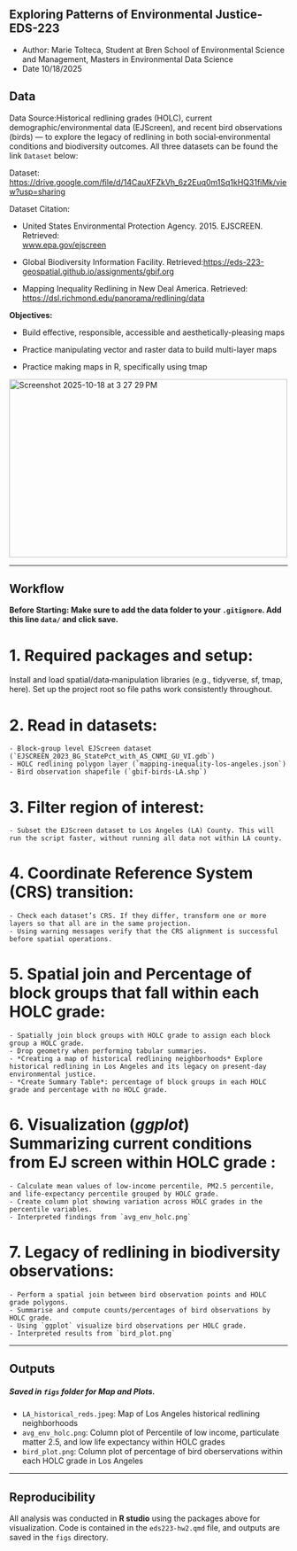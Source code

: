 ## Exploring Patterns of Environmental Justice- EDS-223
- Author: Marie Tolteca, Student at Bren School of Environmental Science and Management, Masters in Environmental Data Science
- Date 10/18/2025
## Data
Data Source:Historical redlining grades (HOLC), current demographic/environmental data (EJScreen), and recent bird observations (birds) — to explore the legacy of redlining in both social‑environmental conditions and biodiversity outcomes. All three datasets can be found the link `Dataset` below:

Dataset: <https://drive.google.com/file/d/14CauXFZkVh_6z2Euq0m1Sq1kHQ31fiMk/view?usp=sharing>

Dataset Citation:

-   United States Environmental Protection Agency. 2015. EJSCREEN. Retrieved:\
    www.epa.gov/ejscreen

-  Global Biodiversity Information Facility. Retrieved:https://eds-223-geospatial.github.io/assignments/gbif.org

-  Mapping Inequality Redlining in New Deal America. Retrieved: https://dsl.richmond.edu/panorama/redlining/data
    
**Objectives:**

-   Build effective, responsible, accessible and aesthetically-pleasing
    maps

-   Practice manipulating vector and raster data to build multi-layer
    maps

-   Practice making maps in R, specifically using tmap
<img width="503" height="322" alt="Screenshot 2025-10-18 at 3 27 29 PM" src="https://github.com/user-attachments/assets/d8408801-c7a3-4464-8f1e-e2de5a4bc0ac" />

------------------------------------------------------------------------

## Workflow

**Before Starting: Make sure to add the data folder to your `.gitignore`. Add this line `data/` and click save.**

# 1.  Required packages and setup:
Install and load spatial/data‑manipulation libraries (e.g., tidyverse, sf, tmap, here). Set up the project root so file paths work consistently throughout.
# 2. Read in datasets:
    - Block‑group level EJScreen dataset (`EJSCREEN_2023_BG_StatePct_with_AS_CNMI_GU_VI.gdb`)
    - HOLC redlining polygon layer (`mapping-inequality-los-angeles.json`)
    - Bird observation shapefile (`gbif-birds-LA.shp`)
# 3. Filter region of interest:
    - Subset the EJScreen dataset to Los Angeles (LA) County. This will run the script faster, without running all data not within LA county.
# 4. Coordinate Reference System (CRS) transition:
    - Check each dataset’s CRS. If they differ, transform one or more layers so that all are in the same projection.
    - Using warning messages verify that the CRS alignment is successful before spatial operations.
# 5. Spatial join and Percentage of block groups that fall within each HOLC grade:
    - Spatially join block groups with HOLC grade to assign each block group a HOLC grade.
    - Drop geometry when performing tabular summaries.
    - *Creating a map of historical redlining neighborhoods* Explore historical redlining in Los Angeles and its legacy on present-day environmental justice.
    - *Create Summary Table*: percentage of block groups in each HOLC grade and percentage with no HOLC grade.
# 6. Visualization (*ggplot*) Summarizing current conditions from EJ screen within HOLC grade :
    - Calculate mean values of low‑income percentile, PM2.5 percentile, and life‑expectancy percentile grouped by HOLC grade.
    - Create column plot showing variation across HOLC grades in the percentile variables.
    - Interpreted findings from `avg_env_holc.png`
# 7. Legacy of redlining in biodiversity observations:
    - Perform a spatial join between bird observation points and HOLC grade polygons.
    - Summarise and compute counts/percentages of bird observations by HOLC grade.
    - Using `ggplot` visualize bird observations per HOLC grade.
    - Interpreted results from `bird_plot.png`
    
------------------------------------------------------------------------
## Outputs
##### Saved in `figs` folder for Map and Plots.

-   `LA_historical_reds.jpeg`: Map of Los Angeles historical redlining neighborhoods
-   `avg_env_holc.png`: Column plot of Percentile of low income, particulate matter 2.5, and low life expectancy within HOLC grades
-   `bird_plot.png`: Column plot of percentage of bird oberservations within each HOLC grade in Los Angeles

------------------------------------------------------------------------

## Reproducibility

All analysis was conducted in **R studio** using the packages above for visualization. Code is contained in the `eds223-hw2.qmd` file, and outputs are saved in the `figs` directory.

